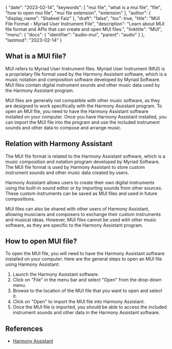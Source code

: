 {
  "date": "2023-02-14",
  "keywords": [
    "mui file",
    "what is a mui file",
    "file",
    "how to open mui file",
    "mui file extension",
    "extension"
  ],
  "author": {
    "display_name": "Shakeel Faiz"
  },
  "draft": "false",
  "toc": true,
  "title": "MUI File Format - Myriad User Instrument File",
  "description": "Learn about MUI file format and APIs that can create and open MUI files.",
  "linktitle": "MUI",
  "menu": {
    "docs": {
      "identifier": "audio-mui",
      "parent": "audio"
    }
  },
  "lastmod": "2023-02-14"
}

## What is a MUI file?

MUI refers to Myriad User Instrument files. Myriad User Instrument (MUI) is a proprietary file format used by the Harmony Assistant software, which is a music notation and composition software developed by Myriad Software. MUI files contain digital instrument sounds and other music data used by the Harmony Assistant program.

MUI files are generally not compatible with other music software, as they are designed to work specifically with the Harmony Assistant program. To open an MUI file, you need to have the Harmony Assistant software installed on your computer. Once you have Harmony Assistant installed, you can import the MUI file into the program and use the included instrument sounds and other data to compose and arrange music.

## Relation with Harmony Assistant

The MUI file format is related to the Harmony Assistant software, which is a music composition and notation program developed by Myriad Software. The MUI file format is used by Harmony Assistant to store custom instrument sounds and other music data created by users.

Harmony Assistant allows users to create their own digital instruments using the built-in sound editor or by importing sounds from other sources. These custom instruments can be saved as MUI files and used in future compositions.

MUI files can also be shared with other users of Harmony Assistant, allowing musicians and composers to exchange their custom instruments and musical ideas. However, MUI files cannot be used with other music software, as they are specific to the Harmony Assistant program.

## How to open MUI file?

To open the MUI file, you will need to have the Harmony Assistant software installed on your computer. Here are the general steps to open an MUI file using Harmony Assistant:

1. Launch the Harmony Assistant software.
2. Click on "File" in the menu bar and select "Open" from the drop-down menu.
3. Browse to the location of the MUI file that you want to open and select it.
4. Click on "Open" to import the MUI file into Harmony Assistant.
5. Once the MUI file is imported, you should be able to access the included instrument sounds and other data in the Harmony Assistant software.

## References
* [Harmony Assistant](https://www.myriad-online.com/en/products/harmony.htm)


